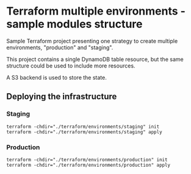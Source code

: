 # Terraform multiple environments - sample modules structure
Sample Terraform project presenting one strategy to create multiple environments, "production" and "staging".

This project contains a single DynamoDB table resource, but the same structure could be used to include more resources.

A S3 backend is used to store the state.

## Deploying the infrastructure
### Staging
```
terraform -chdir="./terraform/environments/staging" init
terraform -chdir="./terraform/environments/staging" apply
```
### Production
```
terraform -chdir="./terraform/environments/production" init
terraform -chdir="./terraform/environments/production" apply
```